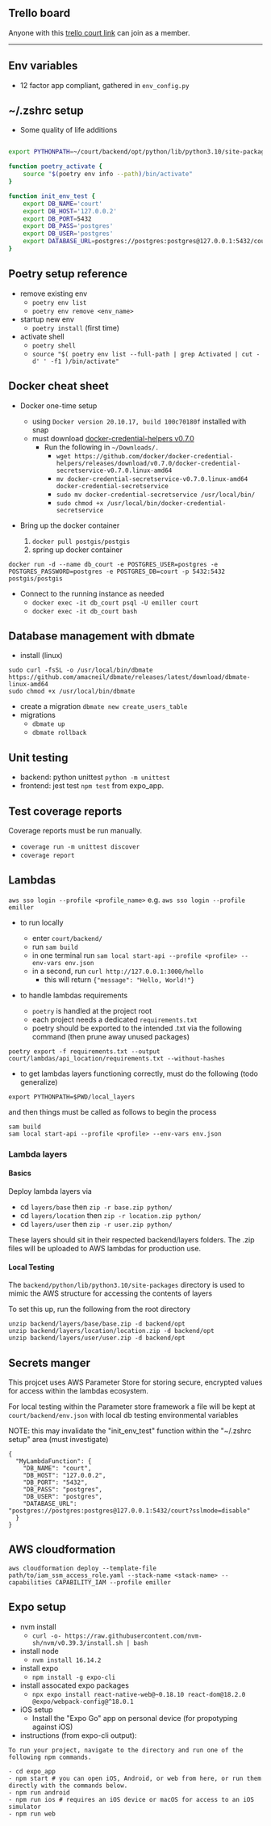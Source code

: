 ## Trello board

Anyone with this [trello court link](https://trello.com/invite/b/oS5Fz6bN/ATTI19c9e6c96c15131570252a4aa7a76f805C031F15/court) can join as a member.

---

## Env variables

- 12 factor app compliant, gathered in `env_config.py`


## ~/.zshrc setup

- Some quality of life additions
```bash

export PYTHONPATH=~/court/backend/opt/python/lib/python3.10/site-packages/:$PYTHONPATH

function poetry_activate {
    source "$(poetry env info --path)/bin/activate"
}

function init_env_test {
    export DB_NAME='court'
    export DB_HOST='127.0.0.2'
    export DB_PORT=5432
    export DB_PASS='postgres'
    export DB_USER='postgres'
    export DATABASE_URL=postgres://postgres:postgres@127.0.0.1:5432/court?sslmode=disable
}
```


## Poetry setup reference

- remove existing env
    - `poetry env list`
    - `poetry env remove <env_name>`
- startup new env
    - `poetry install` (first time)
- activate shell
    - `poetry shell`
    - `source "$( poetry env list --full-path | grep Activated | cut -d' ' -f1 )/bin/activate"`


## Docker cheat sheet

- Docker one-time setup
    - using `Docker version 20.10.17, build 100c70180f` installed with snap
    - must download [docker-credential-helpers v0.7.0](https://github.com/docker/docker-credential-helpers/releases)
        - Run the following in `~/Downloads/.`
            - `wget https://github.com/docker/docker-credential-helpers/releases/download/v0.7.0/docker-credential-secretservice-v0.7.0.linux-amd64`
            - `mv docker-credential-secretservice-v0.7.0.linux-amd64 docker-credential-secretservice`
            - `sudo mv docker-credential-secretservice /usr/local/bin/`
            - `sudo chmod +x /usr/local/bin/docker-credential-secretservice`

- Bring up the docker container
    1. `docker pull postgis/postgis`
    2. spring up docker container

```
docker run -d --name db_court -e POSTGRES_USER=postgres -e POSTGRES_PASSWORD=postgres -e POSTGRES_DB=court -p 5432:5432 postgis/postgis
```

- Connect to the running instance as needed
    - `docker exec -it db_court psql -U emiller court`
    - `docker exec -it db_court bash`


## Database management with dbmate

- install (linux)
```
sudo curl -fsSL -o /usr/local/bin/dbmate https://github.com/amacneil/dbmate/releases/latest/download/dbmate-linux-amd64
sudo chmod +x /usr/local/bin/dbmate
```
- create a migration `dbmate new create_users_table`
- migrations
    - `dbmate up`
    - `dbmate rollback`


## Unit testing

- backend: python unittest `python -m unittest`
- frontend: jest test `npm test` from expo_app\.


## Test coverage reports
Coverage reports must be run manually.

- `coverage run -m unittest discover`
- `coverage report`


## Lambdas
`aws sso login --profile <profile_name>`
e.g. `aws sso login --profile emiller`

- to run locally
    - enter `court/backend/`
    - run `sam build`
    - in one terminal run `sam local start-api --profile <profile> --env-vars env.json`
    - in a second, run `curl http://127.0.0.1:3000/hello`
        - this will return `{"message": "Hello, World!"}`

- to handle lambdas requirements
    - `poetry` is handled at the project root
    - each project needs a dedicated `requirements.txt`
    - poetry should be exported to the intended .txt via the following command (then prune away unused packages)

```
poetry export -f requirements.txt --output court/lambdas/api_location/requirements.txt --without-hashes
```

- to get lambdas layers functioning correctly, must do the following (todo generalize)

`export PYTHONPATH=$PWD/local_layers`

and then things must be called as follows to begin the process

```
sam build
sam local start-api --profile <profile> --env-vars env.json
```


### Lambda layers

#### Basics
Deploy lambda layers via
- cd `layers/base` then `zip -r base.zip python/`
- cd `layers/location` then `zip -r location.zip python/`
- cd `layers/user` then `zip -r user.zip python/`

These layers should sit in their respected backend/layers folders.
The .zip files will be uploaded to AWS lambdas for production use.

#### Local Testing

The `backend/python/lib/python3.10/site-packages` directory is used to mimic the AWS structure for accessing the contents of layers

To set this up, run the following from the root directory
```
unzip backend/layers/base/base.zip -d backend/opt
unzip backend/layers/location/location.zip -d backend/opt
unzip backend/layers/user/user.zip -d backend/opt
```

## Secrets manger

This projcet uses AWS Parameter Store for storing secure, encrypted values for access within the lambdas ecosystem.

For local testing within the Parameter store framework a file will be kept at `court/backend/env.json` with local db testing environmental variables

NOTE: this may invalidate the "init_env_test" function within the "~/.zshrc setup" area (must investigate)
```
{
  "MyLambdaFunction": {
    "DB_NAME": "court",
    "DB_HOST": "127.0.0.2",
    "DB_PORT": "5432",
    "DB_PASS": "postgres",
    "DB_USER": "postgres",
    "DATABASE_URL": "postgres://postgres:postgres@127.0.0.1:5432/court?sslmode=disable"
  }
}
```

## AWS cloudformation

`aws cloudformation deploy --template-file path/to/iam_ssm_access_role.yaml --stack-name <stack-name> --capabilities CAPABILITY_IAM --profile emiller`


## Expo setup

- nvm install
    - `curl -o- https://raw.githubusercontent.com/nvm-sh/nvm/v0.39.3/install.sh | bash`
- install node
    - `nvm install 16.14.2`
- install expo
    - `npm install -g expo-cli`
- install assocated expo packages
    - `npx expo install react-native-web@~0.18.10 react-dom@18.2.0 @expo/webpack-config@^18.0.1`
- iOS setup
    - Install the "Expo Go" app on personal device (for propotyping against iOS)
- instructions (from expo-cli output):
```
To run your project, navigate to the directory and run one of the following npm commands.

- cd expo_app
- npm start # you can open iOS, Android, or web from here, or run them directly with the commands below.
- npm run android
- npm run ios # requires an iOS device or macOS for access to an iOS simulator
- npm run web
```
